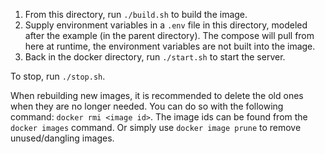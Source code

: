 1. From this directory, run `./build.sh` to build the image.
2. Supply environment variables in a `.env` file in this directory, modeled after the example (in the parent directory). The compose will pull from here at runtime, the environment variables are not built into the image.
3. Back in the docker directory, run `./start.sh` to start the server.

To stop, run `./stop.sh`.

When rebuilding new images, it is recommended to delete the old ones when they are no longer needed. You can do so with the following command: `docker rmi <image id>`. The image ids can be found from the `docker images` command. Or simply use `docker image prune` to remove unused/dangling images.

